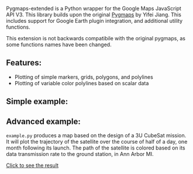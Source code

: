 Pygmaps-extended is a Python wrapper for the Google Maps JavaScript API V3.
This library builds upon the original [Pygmaps](https://code.google.com/p/pygmaps/) by Yifei Jiang. This includes support for Google Earth plugin integration, and additional utility functions.

This extension is not backwards compatibile with the original pygmaps, as some functions names have been changed.

## Features:

- Plotting of simple markers, grids, polygons, and polylines
- Plotting of variable color polylines based on scalar data

## Simple example:

## Advanced example:

`example.py` produces a map based on the design of a 3U CubeSat mission.
It will plot the trajectory of the satellite over the course of half of a day, one month following its launch. The path of the satellite is colored based on its data transmission rate to the ground station, in Ann Arbor MI.

[Click to see the result](http://rawgithub.com/thearn/pygmaps/master/example.html)